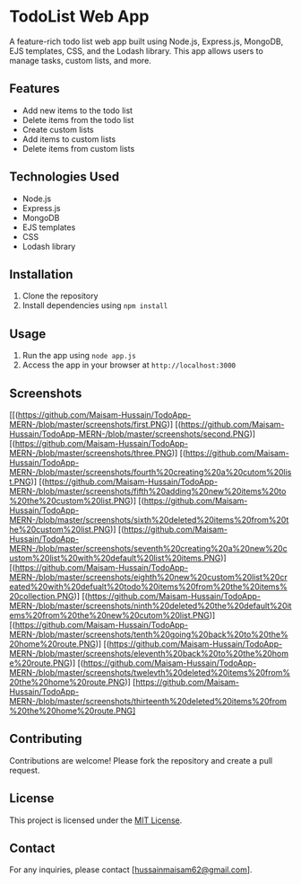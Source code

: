 # TodoList Web App

A feature-rich todo list web app built using Node.js, Express.js, MongoDB, EJS templates, CSS, and the Lodash library. This app allows users to manage tasks, custom lists, and more.

## Features

- Add new items to the todo list
- Delete items from the todo list
- Create custom lists
- Add items to custom lists
- Delete items from custom lists

## Technologies Used

- Node.js
- Express.js
- MongoDB
- EJS templates
- CSS
- Lodash library

## Installation

1. Clone the repository
2. Install dependencies using `npm install`

## Usage

1. Run the app using `node app.js`
2. Access the app in your browser at `http://localhost:3000`

## Screenshots

[[(https://github.com/Maisam-Hussain/TodoApp-MERN-/blob/master/screenshots/first.PNG)]
[(https://github.com/Maisam-Hussain/TodoApp-MERN-/blob/master/screenshots/second.PNG)]
[(https://github.com/Maisam-Hussain/TodoApp-MERN-/blob/master/screenshots/three.PNG)]
[(https://github.com/Maisam-Hussain/TodoApp-MERN-/blob/master/screenshots/fourth%20creating%20a%20cutom%20list.PNG)]
[(https://github.com/Maisam-Hussain/TodoApp-MERN-/blob/master/screenshots/fifth%20adding%20new%20items%20to%20the%20custom%20list.PNG)]
[(https://github.com/Maisam-Hussain/TodoApp-MERN-/blob/master/screenshots/sixth%20deleted%20items%20from%20the%20custom%20list.PNG)]
[(https://github.com/Maisam-Hussain/TodoApp-MERN-/blob/master/screenshots/seventh%20creating%20a%20new%20custom%20list%20with%20default%20list%20items.PNG)]
[(https://github.com/Maisam-Hussain/TodoApp-MERN-/blob/master/screenshots/eighth%20new%20custom%20list%20created%20with%20defualt%20todo%20items%20from%20the%20items%20collection.PNG)]
[(https://github.com/Maisam-Hussain/TodoApp-MERN-/blob/master/screenshots/ninth%20deleted%20the%20default%20items%20from%20the%20new%20cutom%20list.PNG)]
[(https://github.com/Maisam-Hussain/TodoApp-MERN-/blob/master/screenshots/tenth%20going%20back%20to%20the%20home%20route.PNG)]
[(https://github.com/Maisam-Hussain/TodoApp-MERN-/blob/master/screenshots/eleventh%20back%20to%20the%20home%20route.PNG)]
[(https://github.com/Maisam-Hussain/TodoApp-MERN-/blob/master/screenshots/twelevth%20deleted%20items%20from%20the%20home%20route.PNG)]
[https://github.com/Maisam-Hussain/TodoApp-MERN-/blob/master/screenshots/thirteenth%20deleted%20items%20from%20the%20home%20route.PNG]

## Contributing

Contributions are welcome! Please fork the repository and create a pull request.

## License

This project is licensed under the [MIT License](LICENSE).

## Contact

For any inquiries, please contact [hussainmaisam62@gmail.com].

